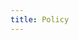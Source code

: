 ```yaml
---
title: Policy
---
```

<template>
    <div class="container">
        本应用尊重并保护所有使用服务用户的个人隐私权。为了给您提供更准确、更有个性化的服务，本应用会按照本隐私权政策的规定使用和披露您的个人信息。但本应用将以高度的勤勉、审慎义务对待这些信息。除本隐私权政策另有规定外，在未征得您事先许可的情况下，本应用不会将这些信息对外披露或向第三方提供。本应用会不时更新本隐私权政策。 您在同意本应用服务使用协议之时，即视为您已经同意本隐私权政策全部内容。本隐私权政策属于本应用服务使用协议不可分割的一部分。
        <h2>1. 适用范围</h2>1. 在您注册本应用帐号时，您根据本应用要求提供的个人注册信息；
        2. 在您使用本应用网络服务，或访问本应用平台网页时，本应用自动接收并记录的您的浏览器和计算机上的信息，包括但不限于您的IP地址、浏览器的类型、使用的语言、访问日期和时间、软硬件特征信息及您需求的网页记录等数据；
        3. 本应用通过合法途径从商业伙伴处取得的用户个人数据。
        您了解并同意，以下信息不适用本隐私权政策：
        4. 您在使用本应用平台提供的搜索服务时输入的关键字信息；
        5. 本应用收集到的您在本应用发布的有关信息数据，包括但不限于参与活动、成交信息及评价详情；
        6. 违反法律规定或违反本应用规则行为及本应用已对您采取的措施。
        <h2>2. 信息使用</h2>1. 本应用不会向任何无关第三方提供、出售、出租、分享或交易您的个人信息，除非事先得到您的许可，或该第三方和本应用（含本应用关联公司）单独或共同为您提供服务，且在该服务结束后，其将被禁止访问包括其以前能够访问的所有这些资料。
        2. 本应用亦不允许任何第三方以任何手段收集、编辑、出售或者无偿传播您的个人信息。任何本应用平台用户如从事上述活动，一经发现，本应用有权立即终止与该用户的服务协议。
        3. 为服务用户的目的，本应用可能通过使用您的个人信息，向您提供您感兴趣的信息，包括但不限于向您发出产品和服务信息，或者与本应用合作伙伴共享信息以便他们向您发送有关其产品和服务的信息（后者需要您的事先同意）。
        <h2>3. 信息披露</h2>在如下情况下，本应用将依据您的个人意愿或法律的规定全部或部分的披露您的个人信息：
        1. 经您事先同意，向第三方披露；
        2.为提供您所要求的产品和服务，而必须和第三方分享您的个人信息；
        3. 根据法律的有关规定，或者行政或司法机构的要求，向第三方或者行政、司法机构披露；
        4. 如您出现违反中国有关法律、法规或者本应用服务协议或相关规则的情况，需要向第三方披露；
        5. 如您是适格的知识产权投诉人并已提起投诉，应被投诉人要求，向被投诉人披露，以便双方处理可能的权利纠纷；
        6. 在本应用平台上创建的某一交易中，如交易任何一方履行或部分履行了交易义务并提出信息披露请求的，本应用有权决定向该用户提供其交易对方的联络方式等必要信息，以促成交易的完成或纠纷的解决。
        7. 其它本应用根据法律、法规或者网站政策认为合适的披露。
        <h2>4. 信息存储和交换</h2>本应用收集的有关您的信息和资料将保存在本应用及（或）其关联公司的服务器上，这些信息和资料可能传送至您所在国家、地区或本应用收集信息和资料所在地的境外并在境外被访问、存储和展示。
        <h2>5. Cookie的使用</h2>1. 在您未拒绝接受cookies的情况下，本应用会在您的计算机上设定或取用cookies ，以便您能登录或使用依赖于cookies的本应用平台服务或功能。本应用使用cookies可为您提供更加周到的个性化服务，包括推广服务。
        2. 您有权选择接受或拒绝接受cookies。您可以通过修改浏览器设置的方式拒绝接受cookies。但如果您选择拒绝接受cookies，则您可能无法登录或使用依赖于cookies的本应用网络服务或功能。
        3. 通过本应用所设cookies所取得的有关信息，将适用本政策。
        <h2>6. 信息安全</h2>本应用帐号均有安全保护功能，请妥善保管您的用户名及密码信息。本应用将通过对用户密码进行加密等安全措施确保您的信息不丢失，不被滥用和变造。尽管有前述安全措施，但同时也请您注意在信息网络上不存在“完善的安全措施”。
        <h2>7. 录音与语音识别</h2>本产品需要用到录音和语音识别功能，录音和语音识别功能只是为了纠正您的英语单词发音，使您能够达到标准的发音。
        <h2>8. 本隐私政策的更改</h2>1.如果决定更改隐私政策，我们会在本政策中、本公司网站中以及我们认为适当的位置发布这些更改，以便您了解我们如何收集、使用您的个人信息，哪些人可以访问这些信息，以及在什么情况下我们会透露这些信息。
        2.本公司保留随时修改本政策的权利，因此请经常查看。如对本政策作出重大更改，本公司会通过网站通知的形式告知。
        方披露自己的个人信息，如联络方式或者邮政地址。请您妥善保护自己的个人信息，仅在必要的情形下向他人提供。如您发现自己的个人信息泄密，尤其是本应用用户名及密码发生泄露，请您立即联络本应用客服，以便本应用采取相应措施。
    </div>
</template>

<style scoped>
    .container {
        font-size: 16px;
        padding: 30px;
        white-space: pre-line;
        line-height: 30px;
    }
</style>